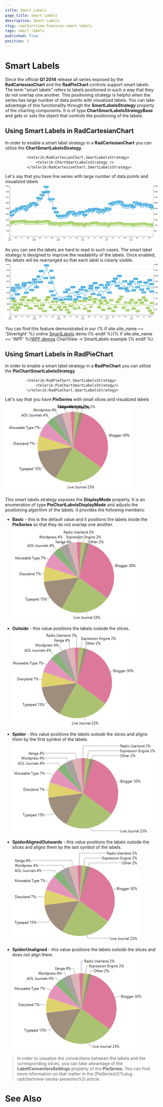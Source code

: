 ```yaml
---
title: Smart Labels
page_title: Smart Labels
description: Smart Labels
slug: radchartview-features-smart-labels
tags: smart,labels
published: True
position: 1
---
```


# Smart Labels



Since the official __Q1 2014__ release all series exposed by the __RadCartesianChart__ and the __RadPieChart__ controls support smart labels. The term "smart labels" refers to labels positioned in such a way that they do not overlap one another. This positioning strategy is helpful when the series has large number of data points with visualized labels. You can take advantage of this functionality through the __SmartLabelsStrategy__ property of the charting components. It is of type __ChartSmartLabelsStrategyBase__ and gets or sets the object that controls the positioning of the labels.
      

## Using Smart Labels in RadCartesianChart

In order to enable a smart label strategy in a __RadCartesianChart__ you can utilize the __ChartSmartLabelsStrategy__.
        

	
              <telerik:RadCartesianChart.SmartLabelsStrategy>
                  <telerik:ChartSmartLabelsStrategy />
              </telerik:RadCartesianChart.SmartLabelsStrategy>



Let's say that you have line series with large number of data points and visualized labels![radchartview-disabled-smart-labels](images/radchartview-disabled-smart-labels.png)

As you can see the labels are hard to read in such cases. The smart label strategy is designed to improve the readability of the labels. Once enabled, the labels will be rearranged so that each label is clearly visible.![radchartview-enabled-smart-labels](images/radchartview-enabled-smart-labels.png)

You can find this feature demonstrated in our
          {% if site.site_name == 'Silverlight' %}
             online 
            [SmartLabels](http://demos.telerik.com/silverlight/#ChartView/SmartLabels) demo
          {% endif %}{% if site.site_name == 'WPF' %}[WPF demos](http://demos.telerik.com/wpf/)
            ChartView -> SmartLabels example
          {% endif %}.
        

## Using Smart Labels in RadPieChart

In order to enable a smart label strategy in a __RadPieChart__ you can utilize the __PieChartSmartLabelsStrategy__.
        

	
              <telerik:RadPieChart.SmartLabelsStrategy>
                  <telerik:PieChartSmartLabelsStrategy/>
              </telerik:RadPieChart.SmartLabelsStrategy>



Let's say that you have __PieSeries__ with small slices and visualized labels
        ![radchartview-features-smart-labels-disabled](images/radchartview-features-smart-labels-disabled.png)

This smart labels strategy exposes the __DisplayMode__ property. It is an enumeration of type __PieChartLabelsDisplayMode__ and adjusts the positioning algorithm of the labels. It provides the following members:
        

* __Basic__ - this is the default value and it positions the labels inside the __PieSeries__ so that they do not overlap one another.
            ![radchartview-features-smart-labels-Basic](images/radchartview-features-smart-labels-Basic.png)

* __Outside__ - this value positions the labels outside the slices.
            ![radchartview-features-smart-labels-outside](images/radchartview-features-smart-labels-outside.png)

* __Spider__ - this value positions the labels outside the slices and aligns them by the first symbol of the labels.
            ![radchartview-features-smart-labels-spider](images/radchartview-features-smart-labels-spider.png)

* __SpiderAlignedOutwards__ - this value positions the labels outside the slices and aligns them by the last symbol of the labels.
            ![radchartview-features-smart-labels-spider-outside](images/radchartview-features-smart-labels-spider-outside.png)

* __SpiderUnaligned__ - this value positions the labels outside the slices and does not align them.
            ![radchartview-features-smart-labels-unaligned](images/radchartview-features-smart-labels-unaligned.png)

>In order to visualize the connections between the labels and the corresponding slices, you can take advantage of the __LabelConnectorsSettings__ property of the __PieSeries__. You can find more information on that matter in the [PieSeries]({%slug radchartview-series-pieseries%}) article.
          

# See Also
